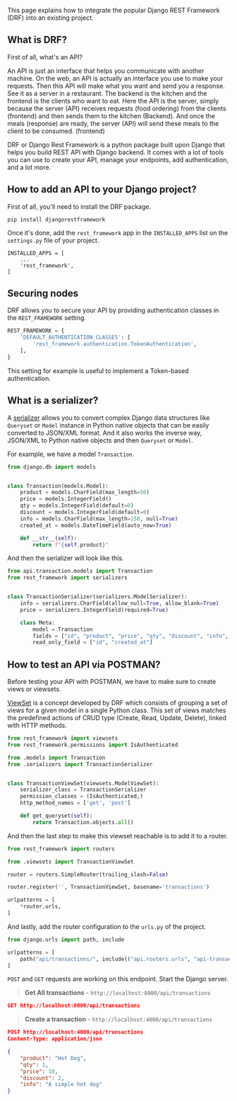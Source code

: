 This page explains how to integrate the popular Django REST Framework (DRF) into an existing project. 

## What is DRF? 

First of all, what's an API? 

An API is just an interface that helps you communicate with another machine. 
On the web, an API is actually an interface you use to make your requests. 
Then this API will make what you want and send you a response. 
See it as a server in a restaurant. The backend is the kitchen and the frontend is the clients who want to eat.
Here the API is the server, simply because the server (API) receives requests (food ordering) from the clients (frontend) and then sends them to the kitchen (Backend). 
And once the meals (response) are ready, the server (API) will send these meals to the client to be consumed. (frontend)

DRF or Django Rest Framework is a python package built upon Django that helps you build REST API with Django backend. It comes with a lot of tools you can use to create your API, manage your endpoints, add authentication, and a lot more. 

## How to add an API to your Django project?  

First of all, you'll need to install the DRF package. 

```
pip install djangorestframework
```

Once it's done, add the `rest_framework` app in the `INSTALLED_APPS` list on the `settings.py` file of your project.

```
INSTALLED_APPS = [
    ...
    'rest_framework',
]
```

## Securing nodes

DRF allows you to secure your API by providing authentication classes in the `REST_FRAMEWORK` setting.

```python
REST_FRAMEWORK = {
    'DEFAULT_AUTHENTICATION_CLASSES': [
        'rest_framework.authentication.TokenAuthentication',  
    ],
}
```

This setting for example is useful to implement a Token-based authentication.

## What is a serializer? 

A  [serializer](https://www.django-rest-framework.org/api-guide/serializers/)  allows you to convert complex Django data structures like `Queryset` or `Model` instance in Python native objects that can be easily converted to JSON/XML format. And it also works the inverse way, JSON/XML to Python native objects and then `Queryset` or `Model`.

For example, we have a model `Transaction`.

```python
from django.db import models


class Transaction(models.Model):
    product = models.CharField(max_length=50)
    price = models.IntegerField()
    qty = models.IntegerField(default=0)
    discount = models.IntegerField(default=0)
    info = models.CharField(max_length=250, null=True)
    created_at = models.DateTimeField(auto_now=True)

    def __str__(self):
        return f"{self.product}"
```

And then the serializer will look like this. 

```python
from api.transaction.models import Transaction
from rest_framework import serializers


class TransactionSerializer(serializers.ModelSerializer):
    info = serializers.CharField(allow_null=True, allow_blank=True)
    price = serializers.IntegerField(required=True)

    class Meta:
        model = Transaction
        fields = ["id", "product", "price", "qty", "discount", "info", "created_at"]
        read_only_field = ["id", "created_at"]
```

## How to test an API via POSTMAN?

Before testing your API with POSTMAN, we have to make sure to create views or viewsets. 

 [ViewSet](https://www.django-rest-framework.org/api-guide/viewsets/)  is a concept developed by DRF which consists of grouping a set of views for a given model in a single Python class. 
This set of views matches the predefined actions of CRUD type (Create, Read, Update, Delete), linked with HTTP methods.

```python
from rest_framework import viewsets
from rest_framework.permissions import IsAuthenticated

from .models import Transaction
from .serializers import TransactionSerializer


class TransactionViewSet(viewsets.ModelViewSet):
    serializer_class = TransactionSerializer
    permission_classes = (IsAuthenticated,)
    http_method_names = ['get', 'post']

    def get_queryset(self):
        return Transaction.objects.all()
```

And then the last step to make this viewset reachable is to add it to a router. 

```python
from rest_framework import routers

from .viewsets import TransactionViewSet

router = routers.SimpleRouter(trailing_slash=False)

router.register('', TransactionViewSet, basename='transactions')

urlpatterns = [
    *router.urls,
]
```

And lastly, add the router configuration to the `urls.py` of the project. 

```python
from django.urls import path, include

urlpatterns = [
    path("api/transactions/", include(("api.routers.urls", "api-transactions"), namespace="api-transactions"))
]
```

`POST` and `GET` requests are working on this endpoint. 
Start the Django server. 

> **Get All transactions** - `http://localhost:8000/api/transactions`

```json
GET http://localhost:8000/api/transactions
```

> **Create a transaction** - `http://localhost:4000/api/transactions`

```json
POST http://localhost:4000/api/transactions
Content-Type: application/json

{
	"product": "Hot Dog",
	"qty": 1,
	"price": 10,
    "discount": 2,
    "info": "A simple hot dog"
}
```

